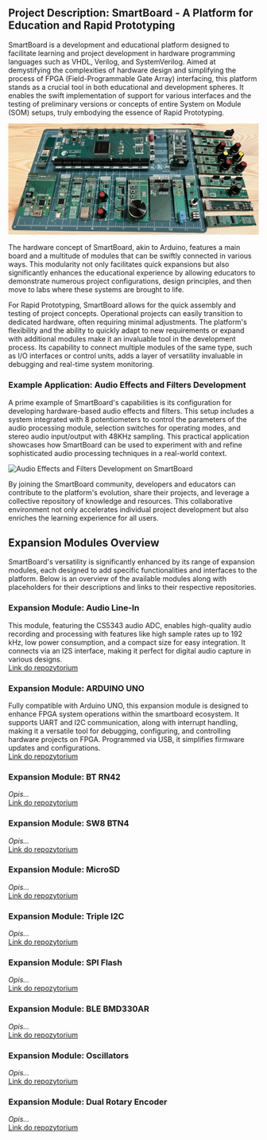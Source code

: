 ## Project Description: SmartBoard - A Platform for Education and Rapid Prototyping

SmartBoard is a development and educational platform designed to facilitate learning and project development in hardware programming languages such as VHDL, Verilog, and SystemVerilog. Aimed at demystifying the complexities of hardware design and simplifying the process of FPGA (Field-Programmable Gate Array) interfacing, this platform stands as a crucial tool in both educational and development spheres. It enables the swift implementation of support for various interfaces and the testing of preliminary versions or concepts of entire System on Module (SOM) setups, truly embodying the essence of Rapid Prototyping.

![Audio Effects and Filters Development on SmartBoard](profile/sb_v1_xp2_overview.jpg)

The hardware concept of SmartBoard, akin to Arduino, features a main board and a multitude of modules that can be swiftly connected in various ways. This modularity not only facilitates quick expansions but also significantly enhances the educational experience by allowing educators to demonstrate numerous project configurations, design principles, and then move to labs where these systems are brought to life.

For Rapid Prototyping, SmartBoard allows for the quick assembly and testing of project concepts. Operational projects can easily transition to dedicated hardware, often requiring minimal adjustments. The platform's flexibility and the ability to quickly adapt to new requirements or expand with additional modules make it an invaluable tool in the development process. Its capability to connect multiple modules of the same type, such as I/O interfaces or control units, adds a layer of versatility invaluable in debugging and real-time system monitoring.

### Example Application: Audio Effects and Filters Development

A prime example of SmartBoard's capabilities is its configuration for developing hardware-based audio effects and filters. This setup includes a system integrated with 8 potentiometers to control the parameters of the audio processing module, selection switches for operating modes, and stereo audio input/output with 48KHz sampling. This practical application showcases how SmartBoard can be used to experiment with and refine sophisticated audio processing techniques in a real-world context.


![Audio Effects and Filters Development on SmartBoard](SmartBoardV1/media/example_audio.png)

By joining the SmartBoard community, developers and educators can contribute to the platform's evolution, share their projects, and leverage a collective repository of knowledge and resources. This collaborative environment not only accelerates individual project development but also enriches the learning experience for all users.

## Expansion Modules Overview

SmartBoard's versatility is significantly enhanced by its range of expansion modules, each designed to add specific functionalities and interfaces to the platform. Below is an overview of the available modules along with placeholders for their descriptions and links to their respective repositories.

### Expansion Module: Audio Line-In
This module, featuring the CS5343 audio ADC, enables high-quality audio recording and processing with features like high sample rates up to 192 kHz, low power consumption, and a compact size for easy integration. It connects via an I2S interface, making it perfect for digital audio capture in various designs.  
[Link do repozytorium](https://github.com/expansion_module_audio_line_in)

### Expansion Module: ARDUINO UNO
Fully compatible with Arduino UNO, this expansion module is designed to enhance FPGA system operations within the smartboard ecosystem. It supports UART and I2C communication, along with interrupt handling, making it a versatile tool for debugging, configuring, and controlling hardware projects on FPGA. Programmed via USB, it simplifies firmware updates and configurations.  
[Link do repozytorium](https://github.com/expansion_module_ARDUINO_UNO)

### Expansion Module: BT RN42
*Opis...*  
[Link do repozytorium](#)

### Expansion Module: SW8 BTN4
*Opis...*  
[Link do repozytorium](#)

### Expansion Module: MicroSD
*Opis...*  
[Link do repozytorium](#)

### Expansion Module: Triple I2C
*Opis...*  
[Link do repozytorium](#)

### Expansion Module: SPI Flash
*Opis...*  
[Link do repozytorium](#)

### Expansion Module: BLE BMD330AR
*Opis...*  
[Link do repozytorium](#)

### Expansion Module: Oscillators
*Opis...*  
[Link do repozytorium](#)

### Expansion Module: Dual Rotary Encoder
*Opis...*  
[Link do repozytorium](#)

